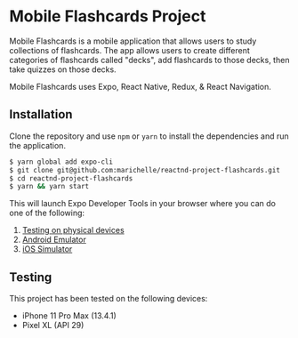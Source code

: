 # Mobile Flashcards Project

Mobile Flashcards is a mobile application that allows users to study collections of flashcards. The app allows users to create different categories of flashcards called "decks", add flashcards to those decks, then take quizzes on those decks.

Mobile Flashcards uses Expo, React Native, Redux, & React Navigation.

## Installation

Clone the repository and use `npm` or `yarn` to install the dependencies and run the application.

```bash
$ yarn global add expo-cli
$ git clone git@github.com:marichelle/reactnd-project-flashcards.git
$ cd reactnd-project-flashcards
$ yarn && yarn start
```

This will launch Expo Developer Tools in your browser where you can do one of the following:

1. [Testing on physical devices](https://docs.expo.io/versions/latest/guides/testing-on-devices)
2. [Android Emulator](https://docs.expo.io/versions/latest/workflow/android-studio-emulator)
3. [iOS Simulator](https://docs.expo.io/versions/latest/workflow/ios-simulator)

## Testing

This project has been tested on the following devices:

- iPhone 11 Pro Max (13.4.1)
- Pixel XL (API 29)
